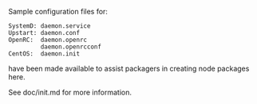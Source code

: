 Sample configuration files for:
```
SystemD: daemon.service
Upstart: daemon.conf
OpenRC:  daemon.openrc
         daemon.openrcconf
CentOS:  daemon.init
```
have been made available to assist packagers in creating node packages here.

See doc/init.md for more information.
